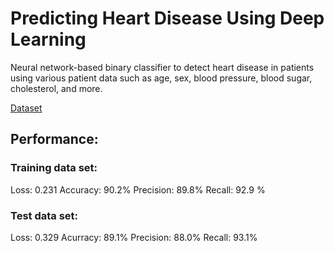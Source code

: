 # Predicting Heart Disease Using Deep Learning

Neural network-based binary classifier to detect heart disease in patients using various patient data such as age, sex, blood pressure, blood sugar, cholesterol, and more.

<a href=https://www.kaggle.com/datasets/fedesoriano/heart-failure-prediction>Dataset</a>

## Performance:

### Training data set:
Loss: 0.231
Accuracy: 90.2%
Precision: 89.8%
Recall: 92.9 %

### Test data set:
Loss: 0.329
Acurracy: 89.1%
Precision: 88.0%
Recall: 93.1%
